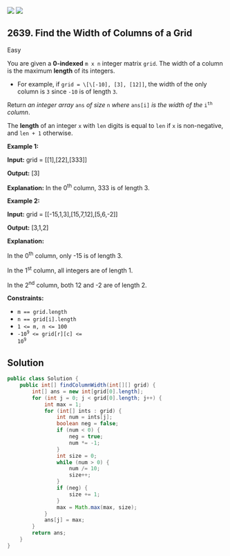 [![](https://img.shields.io/github/stars/javadev/LeetCode-in-Java?label=Stars&style=flat-square)](https://github.com/javadev/LeetCode-in-Java)
[![](https://img.shields.io/github/forks/javadev/LeetCode-in-Java?label=Fork%20me%20on%20GitHub%20&style=flat-square)](https://github.com/javadev/LeetCode-in-Java/fork)

## 2639\. Find the Width of Columns of a Grid

Easy

You are given a **0-indexed** `m x n` integer matrix `grid`. The width of a column is the maximum **length** of its integers.

*   For example, if `grid = \[\[-10], [3], [12]]`, the width of the only column is `3` since `-10` is of length `3`.

Return _an integer array_ `ans` _of size_ `n` _where_ `ans[i]` _is the width of the_ <code>i<sup>th</sup></code> _column_.

The **length** of an integer `x` with `len` digits is equal to `len` if `x` is non-negative, and `len + 1` otherwise.

**Example 1:**

**Input:** grid = \[\[1],[22],[333]]

**Output:** [3]

**Explanation:** In the 0<sup>th</sup> column, 333 is of length 3.

**Example 2:**

**Input:** grid = \[\[-15,1,3],[15,7,12],[5,6,-2]]

**Output:** [3,1,2]

**Explanation:** 

In the 0<sup>th</sup> column, only -15 is of length 3. 

In the 1<sup>st</sup> column, all integers are of length 1. 

In the 2<sup>nd</sup> column, both 12 and -2 are of length 2.

**Constraints:**

*   `m == grid.length`
*   `n == grid[i].length`
*   `1 <= m, n <= 100`
*   <code>-10<sup>9</sup> <= grid[r][c] <= 10<sup>9</sup></code>

## Solution

```java
public class Solution {
    public int[] findColumnWidth(int[][] grid) {
        int[] ans = new int[grid[0].length];
        for (int j = 0; j < grid[0].length; j++) {
            int max = 1;
            for (int[] ints : grid) {
                int num = ints[j];
                boolean neg = false;
                if (num < 0) {
                    neg = true;
                    num *= -1;
                }
                int size = 0;
                while (num > 0) {
                    num /= 10;
                    size++;
                }
                if (neg) {
                    size += 1;
                }
                max = Math.max(max, size);
            }
            ans[j] = max;
        }
        return ans;
    }
}
```